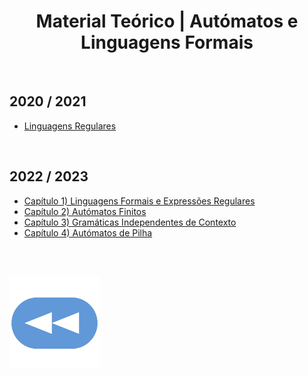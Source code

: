 <h1 align="center">Material Teórico | Autómatos e Linguagens Formais</h1>

<br>

## 2020 / 2021
* [Linguagens Regulares](Linguagens%20Regulares.pdf)

<br>

## 2022 / 2023
* [Capítulo 1) Linguagens Formais e Expressões Regulares](slides_ALF2223.pdf)
* [Capítulo 2) Autómatos Finitos](slides_ALF2223_cap2.pdf)
* [Capítulo 3) Gramáticas Independentes de Contexto](slides_ALF2223_cap3.pdf)
* [Capítulo 4) Autómatos de Pilha](slides_ALF2223_cap4.pdf)

<br><br>

[![retroceder](https://raw.githubusercontent.com/David81820/Recursos-LCC/main/Rewind.png)](https://david81820.github.io/Recursos-LCC/ALF)
